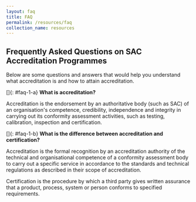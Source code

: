 ```yaml
---
layout: faq
title: FAQ
permalink: /resources/faq
collection_name: resources
---
```


## Frequently Asked Questions on SAC Accreditation Programmes

Below are some questions and answers that would help you understand what accreditation is and how to attain accreditation.

[]{: #faq-1-a}
**What is accreditation?**

Accreditation is the endorsement by an authoritative body (such as SAC) of an organisation's competence, credibility, independence and integrity in carrying out its conformity assessment activities, such as testing, calibration, inspection and certification.

[]{: #faq-1-b}
**What is the difference between accreditation and certification?**

Accreditation is the formal recognition by an accreditation authority of the technical and organisational competence of a conformity assessment body to carry out a specific service in accordance to the standards and technical regulations as described in their scope of accreditation.

Certification is the procedure by which a third party gives written assurance that a product, process, system or person conforms to specified requirements.
